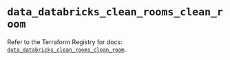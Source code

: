 # `data_databricks_clean_rooms_clean_room`

Refer to the Terraform Registry for docs: [`data_databricks_clean_rooms_clean_room`](https://registry.terraform.io/providers/databricks/databricks/1.90.0/docs/data-sources/clean_rooms_clean_room).
